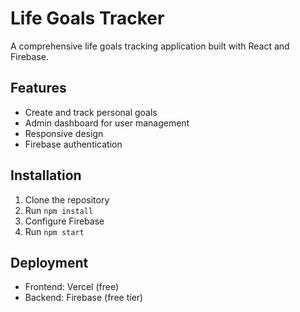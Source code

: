 # Life Goals Tracker

A comprehensive life goals tracking application built with React and Firebase.

## Features

- Create and track personal goals
- Admin dashboard for user management
- Responsive design
- Firebase authentication

## Installation

1. Clone the repository
2. Run `npm install`
3. Configure Firebase
4. Run `npm start`

## Deployment

- Frontend: Vercel (free)
- Backend: Firebase (free tier)
